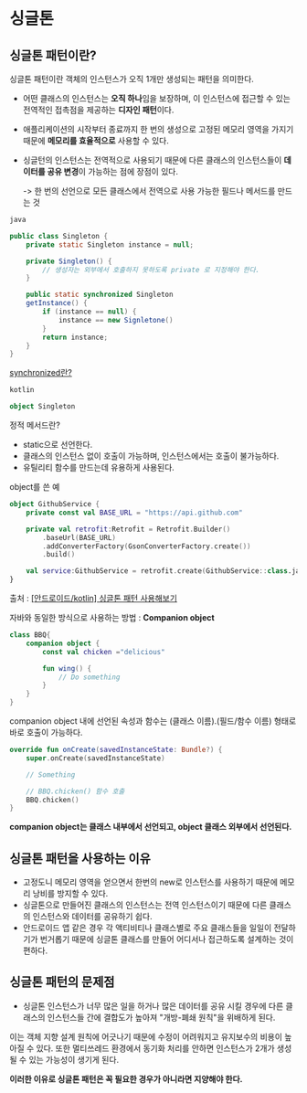 # 싱글톤
## 싱글톤 패턴이란?
싱글톤 패턴이란 객체의 인스턴스가 오직 1개만 생성되는 패턴을 의미한다.

* 어떤 클래스의 인스턴스는 **오직 하나**임을 보장하며, 이 인스턴스에 접근할 수 있는 전역적인 접촉점을 제공하는 **디자인 패턴**이다.
* 애플리케이션의 시작부터 종료까지 한 번의 생성으로 고정된 메모리 영역을 가지기 때문에 **메모리를 효율적으로** 사용할 수 있다.
* 싱글턴의 인스턴스는 전역적으로 사용되기 때문에 다른 클래스의 인스턴스들이 **데이터를 공유 변경**이 가능하는 점에 장점이 있다.

    -> 한 번의 선언으로 모든 클래스에서 전역으로 사용 가능한 필드나 메서드를 만드는 것 

```java
java

public class Singleton {
    private static Singleton instance = null;

    private Singleton() {
        // 생성자는 외부에서 호출하지 못하도록 private 로 지정해야 한다.
    }

    public static synchronized Singleton
    getInstance() {
        if (instance == null) {
            instance == new Signletone()
        }
        return instance;
    }
}
```

[synchronized란?](https://github.com/leehyeonbin/TIL/blob/main/programming/synchronized%EB%9E%80.md)

```kotlin
kotlin

object Singleton
```

정적 메서드란?
* static으로 선언한다.
* 클래스의 인스턴스 없이 호출이 가능하며, 인스턴스에서는 호출이 불가능하다.
* 유틸리티 함수를 만드는데 유용하게 사용된다.

object를 쓴 예
```kotlin
object GithubService {
    private const val BASE_URL = "https://api.github.com"

    private val retrofit:Retrofit = Retrofit.Builder()
        .baseUrl(BASE_URL)
        .addConverterFactory(GsonConverterFactory.create())
        .build()

    val service:GithubService = retrofit.create(GithubService::class.java)
}
```



출처 : [[안드로이드/kotlin] 싱글톤 패턴 사용해보기](https://gaybee.tistory.com/16)

자바와 동일한 방식으로 사용하는 방법 : **Companion object**

```kotlin
class BBQ{
    companion object {
        const val chicken ="delicious"

        fun wing() {
            // Do something
        }
    }
}
```

companion object 내에 선언된 속성과 함수는 (클래스 이름).(필드/함수 이름) 형태로 바로 호출이 가능하다.

```kotlin
override fun onCreate(savedInstanceState: Bundle?) {
    super.onCreate(savedInstanceState)

    // Something

    // BBQ.chicken() 함수 호출
    BBQ.chicken()
}
```

**companion object는 클래스 내부에서 선언되고, object 클래스 외부에서 선언된다.**


## 싱글톤 패턴을 사용하는 이유
* 고정도니 메모리 영역을 얻으면서 한번의 new로 인스턴스를 사용하기 때문에 메모리 낭비를 방지할 수 있다.
* 싱글톤으로 만들어진 클래스의 인스턴스는 전역 인스턴스이기 때문에 다른 클래스의 인스턴스와 데이터를 공유하기 쉽다. 
* 안드로이드 앱 같은 경우 각 액티비티나 클래스별로 주요 클래스들을 일일이 전달하기가 번거롭기 때문에 싱글톤 클래스를 만들어 어디서나 접근하도록 설계하는 것이 편하다.

## 싱글톤 패턴의 문제점
* 싱글톤 인스턴스가 너무 많은 일을 하거나 많은 데이터를 공유 시킬 경우에 다른 클래스의 인스턴스들 간에 결합도가 높아져 "개방-폐쇄 원칙"을 위배하게 된다.

이는 객체 지향 설계 원칙에 어긋나기 때문에 수정이 어려워지고 유지보수의 비용이 높아질 수 있다. 또한 멀티쓰레드 환경에서 동기화 처리를 안하면 인스턴스가 2개가 생성 될 수 있는 가능성이 생기게 된다.

**이러한 이유로 싱글톤 패턴은 꼭 필요한 경우가 아니라면 지양해야 한다.**